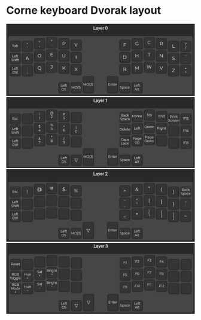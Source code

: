 # Corne keyboard Dvorak layout

![layer_0](images/layer_0.png)
![layer_1](images/layer_1.png)
![layer_2](images/layer_2.png)
![layer_3](images/layer_3.png)
